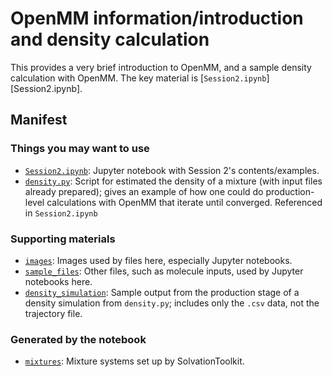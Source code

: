 # OpenMM information/introduction and density calculation

This provides a very brief introduction to OpenMM, and a sample density calculation with OpenMM.
The key material is [`Session2.ipynb`][Session2.ipynb].

## Manifest

### Things you may want to use
- [`Session2.ipynb`](Session2.ipynb): Jupyter notebook with Session 2's contents/examples.
- [`density.py`](density.py): Script for estimated the density of a mixture (with input files already prepared); gives an example of how one could do production-level calculations with OpenMM that iterate until converged. Referenced in `Session2.ipynb`

### Supporting materials
- [`images`](images): Images used by files here, especially Jupyter notebooks.
- [`sample_files`](sample_files): Other files, such as molecule inputs, used by Jupyter notebooks here.
- [`density_simulation`](density_simulation): Sample output from the production stage of a density simulation from `density.py`; includes only the `.csv` data, not the trajectory file.

### Generated by the notebook
- [`mixtures`](mixtures): Mixture systems set up by SolvationToolkit.
